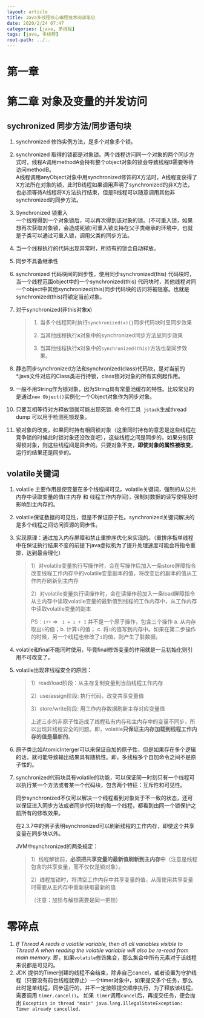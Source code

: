 ```yaml
---
layout: article
title: Java多线程核心编程技术阅读笔记
date: 2020/2/24 07:47
categories: [java, 多线程]
tags: [java, 多线程]
root-path: ../..
---
```


# 第一章

# 第二章 对象及变量的并发访问

## sychronized 同步方法/同步语句块

1. synchronized 修饰实例方法，是多个对象多个锁。

2. synchronized 取得的锁都是对象锁。两个线程访问同一个对象的两个同步方式时，线程A调用methodA会持有整个object对象的锁会导致线程B需要等待访问methodB。  
   A线程调用anyObject对象中用synchronized修饰的X方法时，A线程变获得了X方法所在对象的锁，此时B线程如果调用声明了synchronized的非X方法，也必须等待A线程将X方法执行结束，但是B线程可以随意调用其他非synchronized的同步方法。

3. Synchronized 锁重入  
   一个线程得到一个对象锁后，可以再次得到该对象的锁。(不可重入锁，如果想再次获取对象锁，会造成死锁)可重入锁支持在父子类继承的环境中，也就是子类可以通过可重入锁，调用父类的同步方法。

4. 当一个线程执行的代码出现异常时，所持有的锁会自动释放。

5. 同步不具备继承性

6. synchronized 代码块间的同步性，使用同步synchronized(this) 代码块时，当一个线程范围object中的一个synchronized(this) 代码块时，其他线程对同一个object中其他synchronized(this)同步代码块的访问将被阻塞。也就是 synchronized(this)将锁定当前对象。

7. 对于synchronized(非this对象**x**)

   > 1) 当多个线程同时执行`synchronized(x){}`同步代码块时呈同步效果
   >
   > 2) 当其他线程执行**x**对象中的synchronized同步方法呈同步效果
   >
   > 3) 当其他线程执行**x**对象中的`synchronized(this)`方法也呈同步效果。

8. 静态同步synchronized方法和synchronized(class)代码块，是对当前的 *.java文件对应的Class类进行持锁，class锁对对象的所有实例起作用。

9. 一般不用String作为锁对象，因为String具有常量池缓存的特性。比较常见的是通过`new Object()`实例化一个Object对象作为同步对象。

10. 只要互相等待对方释放锁就可能出现死锁.
    命令行工具` jstack`生成thread dump 可以用于检测死锁现象。

11. 锁对象的改变，如果同时持有相同锁对象（这里同时持有的意思是这些线程在竞争锁的时候此时锁对象还没改变吧），这些线程之间是同步的，如果分别获得锁对象，则这些线程间是异步的。只要对象不变，**即使对象的属性被改变**，运行的结果还是同步的。

## volatile关键词

1. volatile 主要作用是使变量在多个线程间可见。volatile关键词，强制的从公共内存中读取变量的值(主内存 和 线程工作内存间)，强制对数据的读写使得及时影响到主内存的。

2. volatile保证数据的可见性，但是不保证原子性。synchronized关键词解决的是多个线程之间访问资源的同步性。

3. 实现原理：通过加入内存屏障和禁止重排序优化来实现的。（重排序指单线程中在保证执行结果不变的前提下java虚拟机为了提升处理速度可能会将指令重排，达到最合理化）

   > 1）对volatile变量执行写操作时，会在写操作后加入一条store屏障指令改变线程工作内存中的volatile变量副本的值，将改变后的副本的值从工作内存刷新到主内存
   >
   >  2）对volatile变量执行读操作时，会在读操作前加入一条load屏障指令从主内存中读取volatile变量的最新值到线程的工作内存中，从工作内存中读取volatile变量的副本
   >
   > PS：`i++` => ` i = i + 1` 并不是一个原子操作，包含三个操作 a. 从内存取出`i`的值；b. 计算`i`的值； c. 将`i`的值写到内存中。如果在第二步操作的时候，另一个线程也修改了`i`的值，则产生了脏数据。

4. volatile和final不能同时使用，毕竟final修饰变量的作用就是一旦初始化则引用不可改变了。

5. volatile出现非线程安全的原因：
   > 1）read/load阶段：从主存复制变量到当前线程工作内存
   >
   > 2）use/assign阶段: 执行代码，改变共享变量值
   >
   > 3）store/write阶段: 用工作内存数据刷新主存对应变量值
   >
   > 上述三步的非原子性造成了线程私有内存和主内存中的变量不同步，所以出现非线程安全的问题。即，volatile**只保证主内存加载到线程工作内存的值是最新的**。

6. 原子类比如AtomicInterger可以来保证自加的原子性，但是如果存在多个逻辑的话，就可能导致输出结果具有随机性。即，多线程多个自加命令之间不是原子性的。

7. synchronized代码块具有volatile的功能，可以保证同一时刻只有一个线程可以执行某一个方法或者某一个代码块，包含两个特征：互斥性和可见性。

   同步synchronized不仅可以解决一个线程看到对象处于不一致的状态，还可以保证进入同步方法或者同步代码块的每一个线程，都看到由同一个锁保护之前所有的修改效果。

   在2.3.7中的例子表明synchronized可以刷新线程的工作内存，即使这个共享变量在同步块以外。

   JVM中synchronized的两条规定：
   >
   > 1）线程解锁前，**必须把共享变量的最新值刷新到主内存中**（注意是线程包含的共享变量，而不仅仅是锁对象）。
   >
   > 2）线程加锁时，将清空工作内存中共享变量的值，从而使用共享变量时需要从主内存中重新获取最新的值
   >
   > （注意：加锁与解锁需要是同一把锁）



# 零碎点

1. *If Thread A reads a volatile variable, then all all variables visible to Thread A when reading the volatile variable will also be re-read from main memory.* 即，如果`volatile`修饰集合，那么集合中所有元素对于该线程来说都是可见的。
2. JDK 提供的Timer创建的线程不会结束，除非自己cancel，或者设置为守护线程（只要没有前台线程就停止）一个timer对象中，如果提交多个任务，那么此时是单线程，同步运行的，并不一定按照提交顺序执行，为了释放该线程，需要调用 `timer.cancel()`。
   如果` timer`调用`cancel`后，再提交任务，便会抛出 `Exception in thread "main" java.lang.IllegalStateException: Timer already cancelled.`